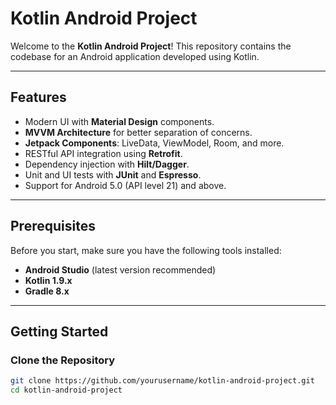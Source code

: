 # Kotlin Android Project

Welcome to the **Kotlin Android Project**! This repository contains the codebase for an Android application developed using Kotlin.

---

## Features
- Modern UI with **Material Design** components.
- **MVVM Architecture** for better separation of concerns.
- **Jetpack Components**: LiveData, ViewModel, Room, and more.
- RESTful API integration using **Retrofit**.
- Dependency injection with **Hilt/Dagger**.
- Unit and UI tests with **JUnit** and **Espresso**.
- Support for Android 5.0 (API level 21) and above.

---

## Prerequisites
Before you start, make sure you have the following tools installed:

- **Android Studio** (latest version recommended)
- **Kotlin 1.9.x**
- **Gradle 8.x**

---

## Getting Started

### Clone the Repository
```bash
git clone https://github.com/yourusername/kotlin-android-project.git
cd kotlin-android-project
